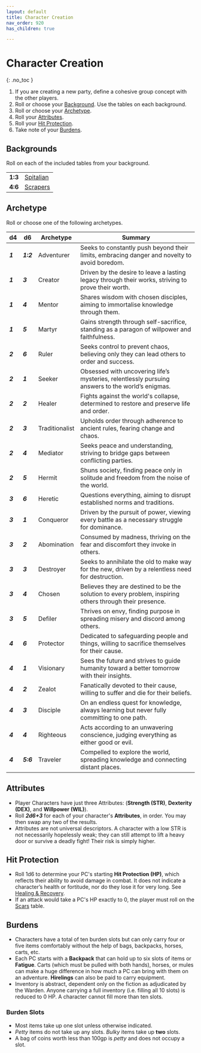 ```yaml
---
layout: default
title: Character Creation
nav_order: 920
has_children: true

---
```


# Character Creation
{: .no_toc }

1. If you are creating a new party, define a cohesive group concept with the other players.
2. Roll or choose your [Background](character-creation.md#Backgrounds). Use the tables on each background.
3. Roll or choose your [Archetype](character-creation.md#Archetype).
4. Roll your [Attributes](character-creation.md#Attributes).
5. Roll your [Hit Protection](character-creation.md#Hit%20Protection).
6. Take note of your [Burdens](character-creation.md#Burdens).

## Backgrounds

Roll on each of the included tables from your background.

|         |                                                           |
| ------- | --------------------------------------------------------- |
| **1:3** | [Spitalian](character-creation/backgrounds/spitalians.md) |
| **4:6** | [Scrapers](character-creation/backgrounds/scrapers.md)    |

## Archetype

Roll or choose one of the following archetypes.

| d4      | d6        | Archetype      | Summary                                                                                                  |
| ------- | --------- | -------------- | -------------------------------------------------------------------------------------------------------- |
| ***1*** | ***1:2*** | Adventurer     | Seeks to constantly push beyond their limits, embracing danger and novelty to avoid boredom.             |
| ***1*** | ***3***   | Creator        | Driven by the desire to leave a lasting legacy through their works, striving to prove their worth.       |
| ***1*** | ***4***   | Mentor         | Shares wisdom with chosen disciples, aiming to immortalise knowledge through them.                       |
| ***1*** | ***5***   | Martyr         | Gains strength through self-sacrifice, standing as a paragon of willpower and faithfulness.              |
| ***2*** | ***6***   | Ruler          | Seeks control to prevent chaos, believing only they can lead others to order and success.                |
| ***2*** | ***1***   | Seeker         | Obsessed with uncovering life’s mysteries, relentlessly pursuing answers to the world’s enigmas.         |
| ***2*** | ***2***   | Healer         | Fights against the world's collapse, determined to restore and preserve life and order.                  |
| ***2*** | ***3***   | Traditionalist | Upholds order through adherence to ancient rules, fearing change and chaos.                              |
| ***2*** | ***4***   | Mediator       | Seeks peace and understanding, striving to bridge gaps between conflicting parties.                      |
| ***2*** | ***5***   | Hermit         | Shuns society, finding peace only in solitude and freedom from the noise of the world.                   |
| ***3*** | ***6***   | Heretic        | Questions everything, aiming to disrupt established norms and traditions.                                |
| ***3*** | ***1***   | Conqueror      | Driven by the pursuit of power, viewing every battle as a necessary struggle for dominance.              |
| ***3*** | ***2***   | Abomination    | Consumed by madness, thriving on the fear and discomfort they invoke in others.                          |
| ***3*** | ***3***   | Destroyer      | Seeks to annihilate the old to make way for the new, driven by a relentless need for destruction.        |
| ***3*** | ***4***   | Chosen         | Believes they are destined to be the solution to every problem, inspiring others through their presence. |
| ***3*** | ***5***   | Defiler        | Thrives on envy, finding purpose in spreading misery and discord among others.                           |
| ***4*** | ***6***   | Protector      | Dedicated to safeguarding people and things, willing to sacrifice themselves for their cause.            |
| ***4*** | ***1***   | Visionary      | Sees the future and strives to guide humanity toward a better tomorrow with their insights.              |
| ***4*** | ***2***   | Zealot         | Fanatically devoted to their cause, willing to suffer and die for their beliefs.                         |
| ***4*** | ***3***   | Disciple       | On an endless quest for knowledge, always learning but never fully committing to one path.               |
| ***4*** | ***4***   | Righteous      | Acts according to an unwavering conscience, judging everything as either good or evil.                   |
| ***4*** | ***5:6*** | Traveler       | Compelled to explore the world, spreading knowledge and connecting distant places.                       |

## Attributes

- Player Characters have just three Attributes: (**Strength (STR)**, **Dexterity (DEX)**, and **Willpower (WIL)**). 
- Roll ***2d6+3*** for each of your character's **Attributes**, in order. You may then swap any two of the results. 
- Attributes are not universal descriptors. A character with a low STR is not necessarily hopelessly weak; they can still attempt to lift a heavy door or survive a deadly fight! Their risk is simply higher. 

## Hit Protection

- Roll 1d6 to determine your PC's starting **Hit Protection (HP)**, which reflects their ability to avoid damage in combat. It does not indicate a character’s health or fortitude, nor do they lose it for very long. See [Healing & Recovery](core-rules.md#Healing%20&%20Recovery). 
- If an attack would take a PC's HP exactly to 0, the player must roll on the [Scars](core-rules.md#Scars) table.

## Burdens

- Characters have a total of ten burden slots but can only carry four or five items comfortably without the help of bags, backpacks, horses, carts, etc.
- Each PC starts with a **Backpack** that can hold up to six slots of items or **Fatigue**. Carts (which must be pulled with both hands), horses, or mules can make a huge difference in how much a PC can bring with them on an adventure. **Hirelings** can also be paid to carry equipment. 
- Inventory is abstract, dependent only on the fiction as adjudicated by the Warden. Anyone carrying a full inventory (i.e. filling all 10 slots) is reduced to 0 HP. A character cannot fill more than ten slots.

### Burden Slots

- Most items take up one slot unless otherwise indicated. 
- _Petty_ items do not take up any slots. _Bulky_ items take up **two** slots. 
- A bag of coins worth less than 100gp is _petty_ and does not occupy a slot.
